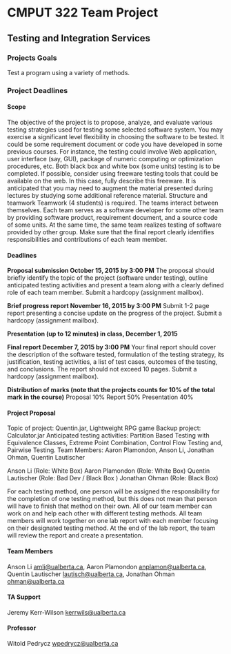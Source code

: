 
# CMPUT 322 Team Project
## Testing and Integration Services

### Projects Goals
Test a program using a variety of methods.

### Project Deadlines
#### Scope 
The objective of the project is to propose, analyze, and evaluate various testing strategies used for testing some selected software system. You may exercise a significant level flexibility in choosing the software to be tested. It could be some requirement document or code you have developed in some previous courses. For instance, the testing could involve Web application, user interface (say, GUI), package of numeric computing or optimization procedures, etc. Both black box and white box (some units) testing is to be completed. If possible, consider using freeware testing tools that could be available on the web. In this case, fully describe this freeware. It is anticipated that you may need to augment the material presented during lectures by studying some additional reference material. Structure and teamwork Teamwork (4 students) is required. The teams interact between themselves. Each team serves as a software developer for some other team by providing software product, requirement document, and a source code of some units. At the same time, the same team realizes testing of software provided by other group. Make sure that the final report clearly identifies responsibilities and contributions of each team member. 


#### Deadlines 
<b>Proposal submission October 15, 2015 by 3:00 PM</b>
The proposal should briefly identify the topic of the project (software under testing), outline anticipated testing activities and present a team along with a clearly defined role of each team member. Submit a hardcopy (assignment mailbox). 


<b>Brief progress report November 16, 2015 by 3:00 PM</b>
Submit 1-2 page report presenting a concise update on the progress of the project. Submit a hardcopy (assignment mailbox). 


<b>Presentation (up to 12 minutes) in class, December 1, 2015</b>


<b>Final report December 7, 2015 by 3:00 PM</b>
Your final report should cover the description of the software tested, formulation of the testing strategy, its justification, testing activities, a list of test cases, outcomes of the testing, and conclusions. The report should not exceed 10 pages. Submit a hardcopy (assignment mailbox). 

<b>Distribution of marks (note that the projects counts for 10% of the total mark in the course)</b>
Proposal 10% 
Report 50% 
Presentation 40%


#### Project Proposal
Topic of project: Quentin.jar, Lightweight RPG game
Backup project: Calculator.jar
Anticipated testing activities:  Partition Based Testing with Equivalence Classes, Extreme Point Combination, Control Flow Testing and, Pairwise Testing.
Team Members: Aaron Plamondon, Anson Li, Jonathan Ohman, Quentin Lautischer


Anson Li (Role: White Box)
Aaron Plamondon (Role: White Box)
Quentin Lautischer (Role: Bad Dev / Black Box )
Jonathan Ohman (Role: Black Box)


For each testing method, one person will be assigned the responsibility for the completion of one testing method, but this does not mean that person will have to finish that method on their own. All of our team member can work on and help each other with different testing methods. All team members will work together on one lab report with each member focusing on their designated testing method.  At the end of the lab report, the team will review the report and create a presentation.

#### Team Members
Anson Li <amli@ualberta.ca>,
Aaron Plamondon <anplamon@ualberta.ca>,
Quentin Lautischer <lautisch@ualberta.ca>,
Jonathan Ohman <ohman@ualberta.ca>

#### TA Support
Jeremy Kerr-Wilson <kerrwils@ualberta.ca>

#### Professor
Witold Pedrycz <wpedrycz@ualberta.ca>
